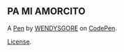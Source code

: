 PA MI AMORCITO
--------------


A [Pen](https://codepen.io/WENDYSGORE/pen/JjzeQbJ) by [WENDYSGORE](https://codepen.io/WENDYSGORE) on [CodePen](https://codepen.io).

[License](https://codepen.io/license/pen/JjzeQbJ).
